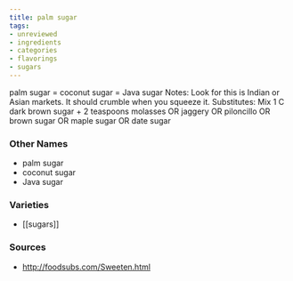 ```yaml
---
title: palm sugar
tags:
- unreviewed
- ingredients
- categories
- flavorings
- sugars
---
```

palm sugar = coconut sugar = Java sugar Notes: Look for this is Indian or Asian markets. It should crumble when you squeeze it. Substitutes: Mix 1 C dark brown sugar + 2 teaspoons molasses OR jaggery OR piloncillo OR brown sugar OR maple sugar OR date sugar

### Other Names

* palm sugar
* coconut sugar
* Java sugar

### Varieties

* [[sugars]]

### Sources
* http://foodsubs.com/Sweeten.html
